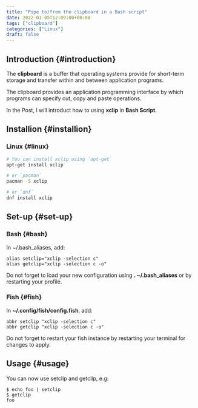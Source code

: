 ```yaml
---
title: "Pipe to/from the clipboard in a Bash script"
date: 2022-01-05T12:09:00+08:00
tags: ["clipboard"]
categories: ["Linux"]
draft: false
---
```


## Introduction {#introduction}

The **clipboard** is a buffer that operating systems provide for short-term storage and transfer within and between application programs.

The clipboard provides an application programming interface by which programs can specify cut, copy and paste operations.

In the Post, I will introduct how to using **xclip** in **Bash Script**.


## Installion {#installion}


### Linux {#linux}

```bash
# You can install xclip using `apt-get`
apt-get install xclip

# or `pacman`
pacman -S xclip

# or `dnf`
dnf install xclip
```


## Set-up {#set-up}


### Bash {#bash}

In ~/.bash\_aliases, add:

```text
alias setclip="xclip -selection c"
alias getclip="xclip -selection c -o"
```

Do not forget to load your new configuration using **. ~/.bash\_aliases** or by restarting your profile.


### Fish {#fish}

In **~/.config/fish/config.fish**, add:

```text
abbr setclip "xclip -selection c"
abbr getclip "xclip -selection c -o"
```

Do not forget to restart your fish instance by restarting your terminal for changes to apply.


## Usage {#usage}

You can now use setclip and getclip, e.g:

```console
$ echo foo | setclip
$ getclip
foo
```
